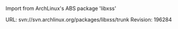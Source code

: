 Import from ArchLinux's ABS package 'libxss'

URL: svn://svn.archlinux.org/packages/libxss/trunk
Revision: 196284
